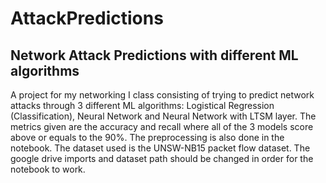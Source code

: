 # AttackPredictions
## Network Attack Predictions with different ML algorithms

A project for my networking I class consisting of trying to predict network attacks through 3 different ML algorithms: Logistical Regression (Classification), Neural Network and Neural Network with LTSM layer. The metrics given are the accuracy and recall where all of the 3 models score above or equals to the 90%. The preprocessing is also done in the notebook. The dataset used is the UNSW-NB15 packet flow dataset. The google drive imports and dataset path should be changed in order for the notebook to work.
